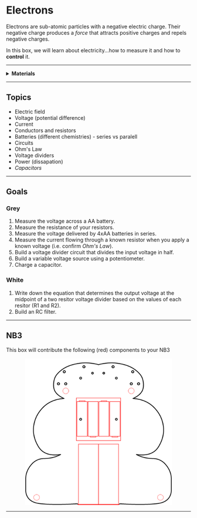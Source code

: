 # Electrons

Electrons are sub-atomic particles with a negative electric charge. Their negative charge produces a *force* that attracts positive charges and repels negative charges.

In this box, we will learn about electricity...how to measure it and how to **control** it.

----

<details><summary><b>Materials</b></summary><p>

Contents|Description| # |Data|Link|
:-------|:----------|:-:|:--:|:--:|
NB3 Body|NB3 robot base PCB|1|[-D-](NB3_body)|[-L-](VK)
Resistor|330 &Omega;/0.25 W|2|[-D-](_data/datsheets/resistor.pdf)|[-L-](https://uk.farnell.com/multicomp/mf25-330r/res-330r-1-250mw-axial-metal-film/dp/9341730)
Resistor|470 &Omega;/0.25 W|1|[-D-](_data/datsheets/resistor.pdf)|[-L-](https://uk.farnell.com/multicomp/mf25-470r/res-470r-1-250mw-axial-metal-film/dp/9341943)
Resistor|1 k&Omega;/0.25 W|1|[-D-](_data/datsheets/resistor.pdf)|[-L-](https://uk.farnell.com/multicomp/mf25-1k/res-1k-1-250mw-axial-metal-film/dp/9341102)
Resistor|10 k&Omega;/0.25 W|2|[-D-](_data/datsheets/resistor.pdf)|[-L-](https://uk.farnell.com/multicomp/mf25-10k/res-10k-1-250mw-axial-metal-film/dp/9341110)
Capacitor|0.1 uF ceramic capacitor|1|[-D-](_data/datasheets/capacitor_ceramic.pdf)|[-L-](https://uk.farnell.com/kemet/c322c104k1r5ta/cap-0-1-f-100v-10-x7r/dp/1457685)
Capacitor|100 uF aluminum electrolytic capacitor|1|[-D-](_data/datsheets/capacitor_electrolytic.pdf)|[-L-](https://uk.farnell.com/rubycon/16zlh100mefc5x11/cap-100-f-16v-20/dp/8126283)
Button|Tactile switch|2|[-D-](_data/datasheets/button.pdf)|[-L-](https://uk.farnell.com/omron/b3f-1000/switch-spno-0-05a-24v-tht-0-98n/dp/176432)
Potentiometer|2.2 k&Omega; variable resistor|2|[-D-](_data/datasheets/pot_2k2.pdf)|[-L-](https://uk.farnell.com/bourns/3362p-1-222lf/trimmer-pot-2-2kohm-10-1turn-th/dp/2328599)
Breadboard (400)|400-tie solderless breadboard|1|[-D-](_data/datasheets/breadboard_400.pdf)|[-L-](https://www.amazon.co.uk/gp/product/B0739XRX8F)
Batteries (AA)|AA 1.5 V alkaline battery|4|-|-
Battery holder|4xAA battery holder with ON-OFF switch|1|-|[-L-](https://www.amazon.co.uk/gp/product/B0814ZH68F)
Jumper kit|Kit of multi-length 22 AWG breadboard jumpers|1|[-D-](_data/datasheets/jumper_kit.pdf)|[-L-](https://uk.farnell.com/multicomp/mc001810/hard-jumper-wire-22awg-140pc/dp/2770338)
Jumper wires|Assorted 22 AWG jumper wire leads (male/female)|1|[-D-](_data/datasheets/jumper_wires.pdf)|[-L-](https://www.amazon.co.uk/240pcs-Solderless-Breadboard-Arduino-Project/dp/B08PJSTS3C)
Test Lead|Alligator clip to 0.64 mm pin (20 cm)|2|-|[-L-](https://www.amazon.co.uk/gp/product/B096JR15JW)
Rubber feet|Adhesive rubber standoffs (1421T6CL)|4|[-D-](_data/datasheets/rubber_feet.pdf)|[-L-](https://uk.farnell.com/hammond/1421t6cl/feet-stick-on-pk24/dp/1876522)

</p></details>

----

## Topics

- Electric field
- Voltage (potential difference)
- Current
- Conductors and resistors
- Batteries (different chemistries) - series vs paralell
- Circuits
- Ohm's Law
- Voltage dividers
- Power (dissapation)
- *Capacitors*

----

## Goals

### Grey

1. Measure the voltage across a AA battery.
2. Measure the resistance of your resistors.
3. Measure the voltage delivered by 4xAA batteries in series.
4. Measure the current flowing through a known resistor when you apply a known voltage (i.e. confirm *Ohm's Law*).
5. Build a voltage divider circuit that divides the input voltage in half.
6. Build a variable voltage source using a potentiometer.
7. Charge a capacitor.


### White

1. Write down the equation that determines the output voltage at the midpoint of a two resitor voltage divider based on the values of each resitor (R1 and R2).
2. Build an RC filter.

----

## NB3

This box will contribute the following (red) components to your NB3

<p align="center">
<img src="_data/images/NB3_electrons.png" alt="NB3 stage" width="400" height="400">
<p>

----
